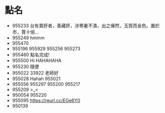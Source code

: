 ﻿# 點名

* 955233 台有賣肝者，善藏肝，涉寒暑不潰，出之燁然，玉質而金色。置於市，賈十倍... 
* 955249 hmmm
* 955470
* 955196
955929
955256
955273
* 955460 點名完成!
* 955500 Hi HAHAHAHA
* 955230 隨便
* 955022 33922 老師好
* 955028 Hahah
955021
* 955056 
955297
955200
955217
* 955209 >_<
* 950054
955220
* 955095 https://reurl.cc/EGe6Y0
* 950139 
